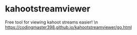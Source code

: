 # kahootstreamviewer
Free tool for viewing kahoot streams easier! \n
https://codingmaster398.github.io/kahootstreamviewer/go.html
